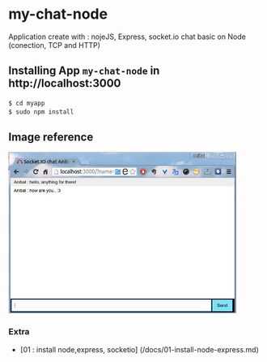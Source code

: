# my-chat-node

 Application create with : nojeJS, Express, socket.io
 chat basic on Node (conection, TCP and HTTP)

## Installing App `my-chat-node` in http://localhost:3000

 ```bash
$ cd myapp
$ sudo npm install
 ```

## Image reference

![image app chat](https://github.com/enlacee/my-chat-node/blob/master/docs/my-chat-node.jpg)


### Extra

* [01 : install node,express, socketio] (/docs/01-install-node-express.md)
